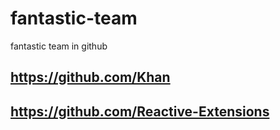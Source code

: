 # fantastic-team
fantastic team in github
## https://github.com/Khan
## https://github.com/Reactive-Extensions
